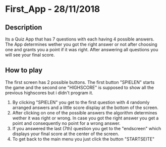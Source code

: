# First_App - 28/11/2018

## Description
Its a Quiz App that has 7 questions with each having 4 possible answers. The App determines wether you got the right answer or not after 
choosing one and grants you a point if it was right. After answering all questions you will see your final score.


## How to play
The first screen has 2 possible buttons.
The first button "SPIELEN" starts the game and the second one "HIGHSCORE" is supposed to show all the previous highscores but i didn't 
program it.

1. By clicking "SPIELEN" you get to the first question with 4 randomly arranged answers and a little score display at the bottom 
   of the screen.
2. After clicking on one of the possible answers the algorithm determines wether it was right or wrong. In case you got the right
   answer you get a point and consequently no point for a wrong answer.
3. If you answered the last (7th) question you get to the "endscreen" which displays your final score at the center of the screen. 
4. To get back to the main menu you just click the button "STARTSEITE" 

